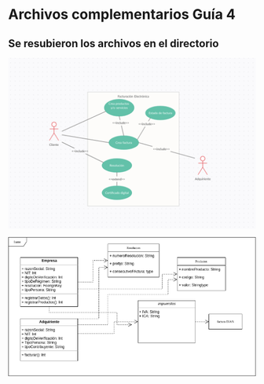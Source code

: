 # Archivos complementarios Guía 4
## Se resubieron los archivos en el directorio

![Alt text](Use_Case_Diagram.png?raw=true "Use Case")

![Alt text](Diagrama.png?raw=true "Use Case")
